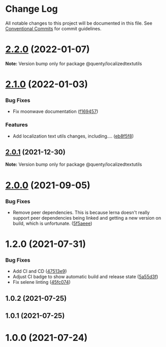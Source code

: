 # Change Log

All notable changes to this project will be documented in this file.
See [Conventional Commits](https://conventionalcommits.org) for commit guidelines.

# [2.2.0](https://github.com/Quenty/NevermoreEngine/compare/@quenty/localizedtextutils@2.1.0...@quenty/localizedtextutils@2.2.0) (2022-01-07)

**Note:** Version bump only for package @quenty/localizedtextutils





# [2.1.0](https://github.com/Quenty/NevermoreEngine/compare/@quenty/localizedtextutils@2.0.1...@quenty/localizedtextutils@2.1.0) (2022-01-03)


### Bug Fixes

* Fix moonwave documentation ([f169457](https://github.com/Quenty/NevermoreEngine/commit/f1694578b1623ff1092113eb4effb7bcb4a23669))


### Features

* Add localization text utils changes, including.... ([eb8f5f8](https://github.com/Quenty/NevermoreEngine/commit/eb8f5f8215e3c259624df554aae42b94977727ba))





## [2.0.1](https://github.com/Quenty/NevermoreEngine/compare/@quenty/localizedtextutils@2.0.0...@quenty/localizedtextutils@2.0.1) (2021-12-30)

**Note:** Version bump only for package @quenty/localizedtextutils





# [2.0.0](https://github.com/Quenty/NevermoreEngine/compare/@quenty/localizedtextutils@1.2.0...@quenty/localizedtextutils@2.0.0) (2021-09-05)


### Bug Fixes

* Remove peer dependencies. This is because lerna doesn't really support peer dependencies being linked and getting a new version on build, which is unfortunate. ([5f5aeee](https://github.com/Quenty/NevermoreEngine/commit/5f5aeeea8de9975435309e53679f0ef7064f9dd0))





# 1.2.0 (2021-07-31)


### Bug Fixes

* Add CI and CD ([47513e9](https://github.com/Quenty/NevermoreEngine/commit/47513e9b568162707534af132396dd8756947dd3))
* Adjust CI badge to show automatic build and release state ([5a55d3f](https://github.com/Quenty/NevermoreEngine/commit/5a55d3f19bf8d66a760d67da9b56ed47fab74656))
* Fix selene linting ([45fc074](https://github.com/Quenty/NevermoreEngine/commit/45fc07489ee59127ac6582689f19a0e87c1e5b5a))



## 1.0.2 (2021-07-25)



## 1.0.1 (2021-07-25)



# 1.0.0 (2021-07-24)
